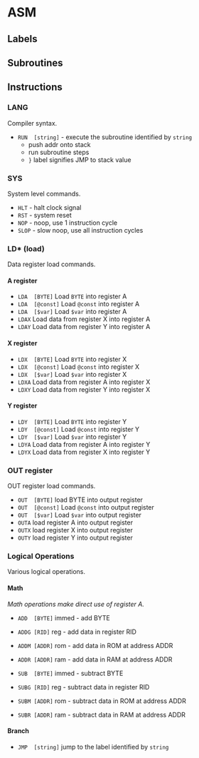 # ASM

## Labels

## Subroutines

## Instructions

### LANG
Compiler syntax.
* `RUN	[string]` - execute the subroutine identified by `string`
  * push addr onto stack
  * run subroutine steps
  * `}` label signifies JMP to stack value

### SYS
System level commands.
* `HLT` - halt clock signal
* `RST` - system reset
* `NOP` - noop, use 1 instruction cycle
* `SLOP` - slow noop, use all instruction cycles

### LD* (load)
Data register load commands.

#### A register
* `LDA	[BYTE]` Load `BYTE` into register A
* `LDA	[@const]` Load `@const` into register A
* `LDA	[$var]` Load `$var` into register A
* `LDAX` Load data from register X into register A
* `LDAY` Load data from register Y into register A

#### X register
* `LDX	[BYTE]` Load `BYTE` into register X
* `LDX	[@const]` Load `@const` into register X
* `LDX	[$var]` Load `$var` into register X
* `LDXA` Load data from register A into register X
* `LDXY` Load data from register Y into register X

#### Y register
* `LDY	[BYTE]` Load `BYTE` into register Y
* `LDY	[@const]` Load `@const` into register Y
* `LDY	[$var]` Load `$var` into register Y
* `LDYA` Load data from register A into register Y
* `LDYX` Load data from register X into register Y


### OUT register
OUT register load commands.
* `OUT	[BYTE]` load BYTE into output register
* `OUT	[@const]` Load `@const` into output register
* `OUT	[$var]` Load `$var` into output register
* `OUTA` load register A into output register
* `OUTX` load register X into output register
* `OUTY` load register Y into output register

### Logical Operations
Various logical operations.

#### Math
_Math operations make direct use of register A._

* `ADD	[BYTE]` immed - add BYTE
* `ADDG	[RID]` reg - add data in register RID
* `ADDM	[ADDR]` rom - add data in ROM at address ADDR
* `ADDR	[ADDR]` ram - add data in RAM at address ADDR

* `SUB	[BYTE]` immed - subtract BYTE
* `SUBG	[RID]` reg - subtract data in register RID
* `SUBM	[ADDR]` rom - subtract data in ROM at address ADDR
* `SUBR	[ADDR]` ram - subtract data in RAM at address ADDR

#### Branch
* `JMP	[string]` jump to the label identified by `string`
